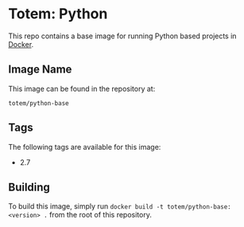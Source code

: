 Totem: Python
=========================

This repo contains a base image for running Python based projects in [Docker](http://docker.io).

## Image Name

This image can be found in the repository at:

```
totem/python-base
```

## Tags

The following tags are available for this image:
+ 2.7

## Building

To build this image, simply run `docker build -t totem/python-base:<version> .` from the root of this repository.
